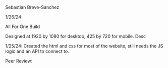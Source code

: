 Sebastian Breve-Sanchez

1/26/24

All For One Build

Designed at 1920 by 1080 for desktop, 425 by 720 for mobile. Desc

1/25/24: Created the html and css for most of the website, still needs the JS logic and an API to connect to.

Peer Review: 